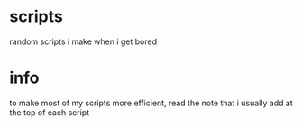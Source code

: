 # scripts
random scripts i make when i get bored

# info
to make most of my scripts more efficient, read the note that i usually add at the top of each script
